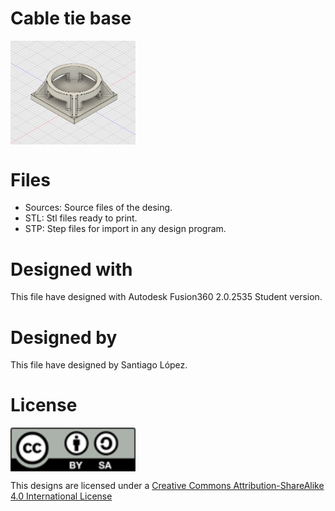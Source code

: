 # Cable tie base
<img src="cable.tie.base.png" width="200" align = "center">

# Files
* Sources: Source files of the desing.
* STL: Stl files ready to print.
* STP: Step files for import in any design program.

# Designed with
This file have designed with Autodesk Fusion360 2.0.2535 Student version.

# Designed by
This file have designed by Santiago López.

# License
<img src="../by-sa.png" width="200" align = "center">

This designs are licensed under a [Creative Commons Attribution-ShareAlike 4.0 International License](http://creativecommons.org/licenses/by-sa/4.0/)
